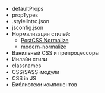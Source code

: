 - defaultProps
- propTypes
- .stylelintrc.json
- jsconfig.json
- Нормализация стилей:
  - [PostCSS Normalize](https://create-react-app.dev/docs/adding-css-reset)
  - [modern-normalize](https://github.com/sindresorhus/modern-normalize)
- Ванильный CSS и препроцессоры
- Инлайн стили
- classnames
- CSS/SASS-модули
- CSS in JS
- Библиотеки компонентов
